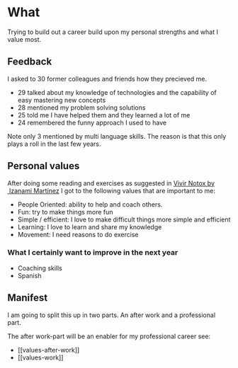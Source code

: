 # What

Trying to build out a career build upon my personal strengths and what I value most.

## Feedback

I asked to 30 former colleagues and friends how they precieved me.

- 29 talked about my knowledge of technologies and the capability of easy mastering new concepts 
- 28 mentioned my problem solving solutions
- 25 told me I have helped them and they learned a lot of me
- 24 remembered the funny approach I used to have

Note only 3 mentioned by multi language skills. The reason is that this only plays a roll in the last few years.

## Personal values

After doing some reading and exercises as suggested in [Vivir Notox by  Izanami Martínez](https://www.amazon.es/Vivir-Notox-m%C3%A9todo-resetear-Ficci%C3%B3n-ebook/dp/B083QJBLQM) I got to the following values that are important to me:

- People Oriented: ability to help and coach others.
- Fun: try to make things more fun
- Simple / efficient: I love to make difficult things more simple and efficient
- Learning: I love to learn and share my knowledge
- Movement: I need reasons to do exercise

### What I certainly want to improve in the next year

- Coaching skills
- Spanish

## Manifest

I am going to split this up in two parts. An after work and a professional part.

The after work-part will be an enabler for my professional career see:

- [[values-after-work]]
- [[values-work]]






